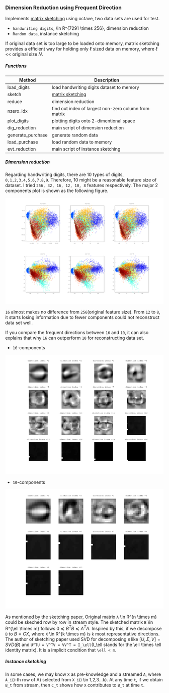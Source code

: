 ### Dimension Reduction using Frequent Direction
Implements [matrix sketching] using octave, two data sets are used for test.

- `handwriting digits`, \in R^{7291 \times 256}, dimension reduction
- `Random data`, instance sketching

If original data set is too large to be loaded onto memory, matrix sketching provides a efficient way for holding only $\ell$ sized data on memory, where $\ell$ << original size $N$.

##### Functions

| Method                | Description  |
| ----------------------| -------------|
| load_digits |  load handwriting digits dataset to memory |
| sketch | [matrix sketching] |
| reduce | dimension reduction |
| nzero_idx | find out index of largest non-zero column from matrix |
| plot_digits | plotting digits onto 2-dimentional space |
| dig_reduction | main script of dimension reduction |
| generate_purchase | generate random data |
| load_purchase | load random data to memory |
| evt_reduction | main script of instance sketching |

##### Dimension reduction

Regarding handwriting digits, there are 10 types of digits, `0,1,2,3,4,5,6,7,8,9`. Therefore, 10 might be a reasonable feature size of dataset. I tried `256, 32, 16, 12, 10, 8` features respectively. The major 2 components plot is shown as the following figure.

![2-dim-digits][digits]

`16` almost makes no difference from `256`(original feature size). From `12` to `8`, it starts losing information due to fewer components could not reconstruct data set well.

If you compare the frequent directions between `16` and `10`, it can also explains that why `16` can outperform `10` for reconstructing data set.

- `16`-components

![16-digits][digit_16]

- `10`-components

![10-digits][digit_10]

As mentioned by the sketching paper, Original matrix `A` \in R^{n \times m} could be skeched row by row in stream style. The sketched matrix `B` \in R^{\ell \times m} follows $0 \preceq B^TB \preceq A^TA$.
Inspired by this, if we decompose `B` to $B = CX$, where `X` \in R^{k \times m} is `k` most representative directions. The author of sketching paper used SVD for decomposing `B` like $[U,\Sigma,V] = SVD(B)$ and
`U^TU = V^TV = VV^T = I_\ell`(I_\ell stands for the \ell \times \ell identity matrix). It is a implicit condition that `\ell < m`.

##### Instance sketching
In some cases, we may know `X` as pre-knowledge and a streamed `A`, where `A_i`(i-th row of A) selected from `X_i`(i \in 1,2,3...k). At any time `t`, if we obtain `B_t` from stream, then `C_t` shows how `X` contributes
to `B_t` at time `t`.

[matrix sketching]:http://www.cs.yale.edu/homes/el327/papers/simpleMatrixSketching.pdf
[digits]:figures/digits_12_8.png
[digit_16]:figures/digit_direction_16.png
[digit_10]:figures/digit_direction_10.png

